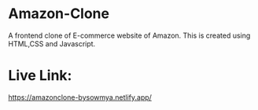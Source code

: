 # Amazon-Clone
A frontend clone of E-commerce website of Amazon. This is created using HTML,CSS and Javascript.

# Live Link:
https://amazonclone-bysowmya.netlify.app/
